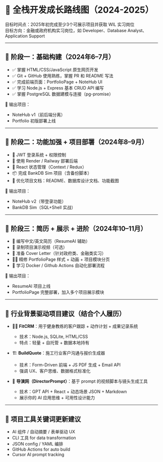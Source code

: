 # 🎯 全栈开发成长路线图（2024-2025）

目标时间点：2025年初完成至少3个可展示项目并获取 WIL 实习岗位  
目标方向：金融或政府机构实习岗位，如 Developer、Database Analyst、Application Support

---

## 🧱 阶段一：基础构建（2024年6–7月）
- ✅ 掌握 HTML/CSS/JavaScript 原生网页开发
- ✅ Git + GitHub 使用熟练，掌握 PR 和 README 写法
- ✅ 完成前端页面：PortfolioPage + NoteHub UI
- ✅ 学习 Node.js + Express 基本 CRUD API 编写
- ✅ 掌握 PostgreSQL 数据建模与连接（pg-promise）

🎯 输出项目：
- NoteHub v1（前后端分离）
- Portfolio 初版部署上线

---

## 🧱 阶段二：功能加强 + 项目部署（2024年8–9月）
- 🔐 JWT 登录系统 + 权限控制
- 🧰 使用 Render / Railway 部署后端
- 🧠 React 状态管理（Context / Redux）
- 📦 完成 BankDB Sim 项目（含备份脚本）
- 📄 优化项目文档：README、数据库设计文档、功能截图

🎯 输出项目：
- NoteHub v2（带登录功能）
- BankDB Sim（SQL+Shell 实战）

---

## 🧱 阶段三：简历 + 展示 + 进阶（2024年10–11月）
- 💼 编写中文/英文简历（ResumeAI 辅助）
- 🎥 录制项目演示视频（可选）
- 📄 准备 Cover Letter（针对政府类、金融类实习）
- 🧙‍♂️ 精修 PortfolioPage 样式 + 动画 + 项目模块分页
- 🧠 学习 Docker / Github Actions 自动化部署流程

🎯 输出项目：
- ResumeAI 项目上线
- PortfolioPage 完整部署，加入多个项目展示模块

---

## 🎯 行业背景驱动项目建议（结合个人履历）

- 🏋️‍♂️ **FitCRM**：用于健身教练的客户跟踪 + 动作计划 + 成果记录系统
  - 技术：Node.js, SQLite, HTML/CSS
  - 特点：轻量 + 自托管 + 数据本地持有

- 🏗️ **BuildQuote**：施工行业客户沟通与报价生成器
  - 技术：Form-Driven 前端 + JS PDF 生成 + Email API
  - 强调 UX、客户思维、数据格式标准化

- 🎥 **导演网（DirectorPrompt）**：基于 prompt 的视频脚本与镜头生成工具
  - 技术：GPT API + React + 动态场景 JSON + Markdown
  - 展示你的 AI 应用思维 + 可用性设计能力

---

## 🔧 项目工具关键词更新建议

- AI 组件 / 自动摘要 / 表单驱动 UX
- CLI 工具 for data transformation
- JSON config / YAML 编排
- GitHub Actions for auto build
- Cursor AI prompt tracking
